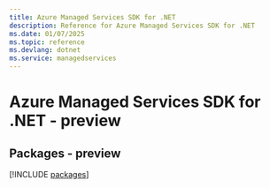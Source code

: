 ```yaml
---
title: Azure Managed Services SDK for .NET
description: Reference for Azure Managed Services SDK for .NET
ms.date: 01/07/2025
ms.topic: reference
ms.devlang: dotnet
ms.service: managedservices
---
```

# Azure Managed Services SDK for .NET - preview
## Packages - preview
[!INCLUDE [packages](managed-services-index.md)]
